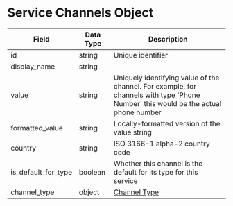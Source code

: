 # Service Channels Object

Field | Data Type | Description
--- | --- | ---
id | string | Unique identifier
display_name | string | 
value | string | Uniquely identifying value of the channel. For example, for channels with type 'Phone Number' this would be the actual phone number
formatted_value | string | Locally-formatted version of the value string
country | string | ISO 3166-1 alpha-2 country code
is_default_for_type | boolean | Whether this channel is the default for its type for this service
channel_type | object | [Channel Type]


[Channel Type]: /channel_types/README.md


